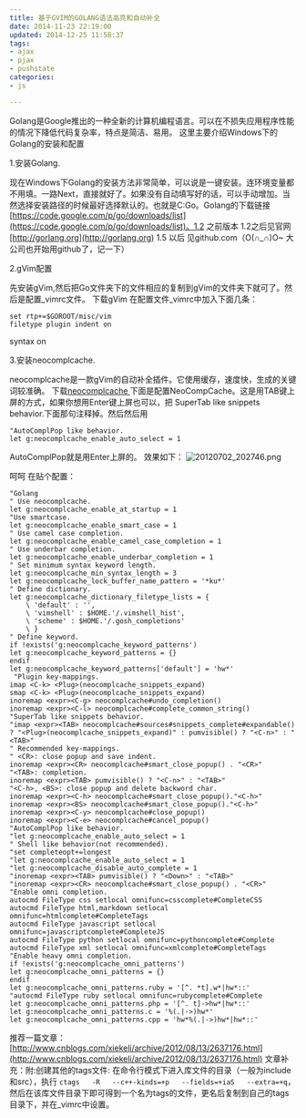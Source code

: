 ```yaml
---
title: 基于GVIM的GOLANG语法高亮和自动补全
date: 2014-11-23 22:19:00
updated: 2014-12-25 11:58:37
tags: 
- ajax
- pjax
- pushstate
categories: 
- js

---
```

Golang是Google推出的一种全新的计算机编程语言。可以在不损失应用程序性能的情况下降低代码复杂率，特点是简洁、易用。
这里主要介绍Windows下的Golang的安装和配置

1.安装Golang.


<!--more-->


现在Windows下Golang的安装方法非常简单，可以说是一键安装。连环境变量都不用填。一路Next，直接就好了。如果没有自动填写好的话，可以手动增加。当然选择安装路径的时候最好选择默认的。也就是C:Go。Golang的下载链接[https://code.google.com/p/go/downloads/list](https://code.google.com/p/go/downloads/list)。1.2 之前版本
1.2之后见官网 [http://gorlang.org](http://gorlang.org)
1.5 以后 见github.com（O(∩_∩)O~ 大公司也开始用github了，记一下）

2.gVim配置

先安装gVim,然后把Go文件夹下的文件相应的复制到gVim的文件夹下就可了。然后是配置_vimrc文件。
下载gVim
在配置文件_vimrc中加入下面几条：

    set rtp+=$GOROOT/misc/vim
    filetype plugin indent on

syntax on

3.安装neocomplcache.

neocomplcache是一款gVim的自动补全插件。它使用缓存，速度快，生成的关键词较准确。
下载[neocomplcache ](http://www.vim.org/scripts/download_script.php?src_id=20093)
下面是配置NeoCompCache。这是用TAB键上屏的方式，如果你想用Enter键上屏也可以，把   SuperTab like snippets behavior.下面那句注释掉。然后然后用

    "AutoComplPop like behavior.
    let g:neocomplcache_enable_auto_select = 1

AutoComplPop就是用Enter上屏的。
效果如下：
![20120702_202746.png][1]

 呵呵 在贴个配置：

    "Golang
    " Use neocomplcache.
    let g:neocomplcache_enable_at_startup = 1
    "Use smartcase.
    let g:neocomplcache_enable_smart_case = 1
    " Use camel case completion.
    let g:neocomplcache_enable_camel_case_completion = 1
    " Use underbar completion.
    let g:neocomplcache_enable_underbar_completion = 1
    " Set minimum syntax keyword length.
    let g:neocomplcache_min_syntax_length = 3
    let g:neocomplcache_lock_buffer_name_pattern = '*ku*'
    " Define dictionary. 
    let g:neocomplcache_dictionary_filetype_lists = { 
        \ 'default' : '', 
        \ 'vimshell' : $HOME.'/.vimshell_hist', 
        \ 'scheme' : $HOME.'/.gosh_completions' 
        \ } 
    " Define keyword.
    if !exists('g:neocomplcache_keyword_patterns')
    let g:neocomplcache_keyword_patterns = {}
    endif
    let g:neocomplcache_keyword_patterns['default'] = 'hw*'
     "Plugin key-mappings.
    imap <C-k> <Plug>(neocomplcache_snippets_expand)
    smap <C-k> <Plug>(neocomplcache_snippets_expand)
    inoremap <expr><C-g> neocomplcache#undo_completion()
    inoremap <expr><C-l> neocomplcache#complete_common_string()
    "SuperTab like snippets behavior.
    "imap <expr><TAB> neocomplcache#sources#snippets_complete#expandable() ? "<Plug>(neocomplcache_snippets_expand)" : pumvisible() ? "<C-n>" : "<TAB>"
    " Recommended key-mappings.
    " <CR>: close popup and save indent.
    inoremap <expr><CR> neocomplcache#smart_close_popup() . "<CR>"
    "<TAB>: completion.
    inoremap <expr><TAB> pumvisible() ? "<C-n>" : "<TAB>"
    "<C-h>, <BS>: close popup and delete backword char.
    inoremap <expr><C-h> neocomplcache#smart_close_popup()."<C-h>"
    inoremap <expr><BS> neocomplcache#smart_close_popup()."<C-h>"
    inoremap <expr><C-y> neocomplcache#close_popup()
    inoremap <expr><C-e> neocomplcache#cancel_popup()
    "AutoComplPop like behavior.
    "let g:neocomplcache_enable_auto_select = 1
    " Shell like behavior(not recommended).
    "set completeopt+=longest
    "let g:neocomplcache_enable_auto_select = 1
    "let g:neocomplcache_disable_auto_complete = 1
    "inoremap <expr><TAB> pumvisible() ? "<Down>" : "<TAB>"
    "inoremap <expr><CR> neocomplcache#smart_close_popup() . "<CR>"
    "Enable omni completion.
    autocmd FileType css setlocal omnifunc=csscomplete#CompleteCSS
    autocmd FileType html,markdown setlocal omnifunc=htmlcomplete#CompleteTags
    autocmd FileType javascript setlocal omnifunc=javascriptcomplete#CompleteJS
    autocmd FileType python setlocal omnifunc=pythoncomplete#Complete
    autocmd FileType xml setlocal omnifunc=xmlcomplete#CompleteTags
    "Enable heavy omni completion.
    if !exists('g:neocomplcache_omni_patterns')
    let g:neocomplcache_omni_patterns = {}
    endif
    let g:neocomplcache_omni_patterns.ruby = '[^. *t].w*|hw*::'
    "autocmd FileType ruby setlocal omnifunc=rubycomplete#Complete
    let g:neocomplcache_omni_patterns.php = '[^. t]->hw*|hw*::'
    let g:neocomplcache_omni_patterns.c = '%(.|->)hw*'
    let g:neocomplcache_omni_patterns.cpp = 'hw*%(.|->)hw*|hw*::'

推荐一篇文章：[http://www.cnblogs.com/xiekeli/archive/2012/08/13/2637176.html](http://www.cnblogs.com/xiekeli/archive/2012/08/13/2637176.html)
文章补充：附:创建其他的tags文件: 
在命令行模式下进入库文件的目录（一般为include和src），执行
`ctags   -R   --c++-kinds=+p   --fields=+iaS   --extra=+q`，然后在该库文件目录下即可得到一个名为tags的文件，更名后复制到自己的tags目录下，并在_vimrc中设置。


  [1]: https://imgs.gnux.cn/usr/uploads/2014/11/908736786.png
